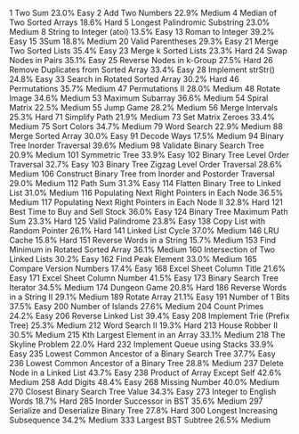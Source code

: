 1        Two Sum        23.0%        Easy
2        Add Two Numbers        22.9%        Medium
4        Median of Two Sorted Arrays        18.6%        Hard
5        Longest Palindromic Substring        23.0%        Medium
8        String to Integer (atoi)        13.5%        Easy
13        Roman to Integer        39.2%        Easy
15        3Sum        18.8%        Medium
20        Valid Parentheses        29.3%        Easy
21        Merge Two Sorted Lists        35.4%        Easy
23        Merge k Sorted Lists        23.3%        Hard
24        Swap Nodes in Pairs        35.1%        Easy
25        Reverse Nodes in k-Group        27.5%        Hard
26        Remove Duplicates from Sorted Array        33.4%        Easy
28        Implement strStr()        24.8%        Easy
33        Search in Rotated Sorted Array        30.2%        Hard
46        Permutations        35.7%        Medium
47        Permutations II        28.0%        Medium
48        Rotate Image        34.6%        Medium
53        Maximum Subarray        36.6%        Medium
54        Spiral Matrix        22.5%        Medium
55        Jump Game        28.2%        Medium
56        Merge Intervals        25.3%        Hard
71        Simplify Path        21.9%        Medium
73        Set Matrix Zeroes        33.4%        Medium
75        Sort Colors        34.7%        Medium
79        Word Search        22.9%        Medium
88        Merge Sorted Array        30.0%        Easy
91        Decode Ways        17.5%        Medium
94        Binary Tree Inorder Traversal        39.6%        Medium
98        Validate Binary Search Tree        20.9%        Medium
101        Symmetric Tree        33.9%        Easy
102        Binary Tree Level Order Traversal        32.7%        Easy
103        Binary Tree Zigzag Level Order Traversal        28.6%        Medium
106        Construct Binary Tree from Inorder and Postorder Traversal        29.0%        Medium
112        Path Sum        31.3%        Easy
114        Flatten Binary Tree to Linked List        31.0%        Medium
116        Populating Next Right Pointers in Each Node        36.5%        Medium
117        Populating Next Right Pointers in Each Node II        32.8%        Hard
121        Best Time to Buy and Sell Stock        36.0%        Easy
124        Binary Tree Maximum Path Sum        23.3%        Hard
125        Valid Palindrome        23.8%        Easy
138        Copy List with Random Pointer        26.1%        Hard
141        Linked List Cycle        37.0%        Medium
146        LRU Cache        15.8%        Hard
151        Reverse Words in a String        15.7%        Medium
153        Find Minimum in Rotated Sorted Array        36.1%        Medium
160        Intersection of Two Linked Lists        30.2%        Easy
162        Find Peak Element        33.0%        Medium
165        Compare Version Numbers        17.4%        Easy
168        Excel Sheet Column Title        21.6%        Easy
171        Excel Sheet Column Number        41.5%        Easy
173        Binary Search Tree Iterator        34.5%        Medium
174        Dungeon Game        20.8%        Hard
186        Reverse Words in a String II         29.1%        Medium
189        Rotate Array        21.1%        Easy
191        Number of 1 Bits        37.5%        Easy
200        Number of Islands        27.6%        Medium
204        Count Primes        24.2%        Easy
206        Reverse Linked List        39.4%        Easy
208        Implement Trie (Prefix Tree)        25.3%        Medium
212        Word Search II        19.3%        Hard
213        House Robber II        30.5%        Medium
215        Kth Largest Element in an Array        33.1%        Medium
218        The Skyline Problem        22.0%        Hard
232        Implement Queue using Stacks        33.9%        Easy
235        Lowest Common Ancestor of a Binary Search Tree        37.7%        Easy
236        Lowest Common Ancestor of a Binary Tree        28.8%        Medium
237        Delete Node in a Linked List        43.7%        Easy
238        Product of Array Except Self        42.6%        Medium
258        Add Digits        48.4%        Easy
268        Missing Number        40.0%        Medium
270        Closest Binary Search Tree Value         34.3%        Easy
273        Integer to English Words        18.7%        Hard
285        Inorder Successor in BST         35.6%        Medium
297        Serialize and Deserialize Binary Tree        27.8%        Hard
300        Longest Increasing Subsequence        34.2%        Medium
333        Largest BST Subtree         26.5%        Medium
